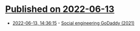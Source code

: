 # [Published on 2022-06-13](index.md)

* [2022-06-13, 14:36:15](https://news.ycombinator.com/item?id=31726222) - [Social engineering GoDaddy (2021)](https://g.livejournal.com/8578.html)
